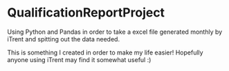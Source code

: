 # QualificationReportProject
Using Python and Pandas in order to take a excel file generated monthly by iTrent and spitting out the data needed.

This is something I created in order to make my life easier! Hopefully anyone using iTrent may find it somewhat useful :) 
